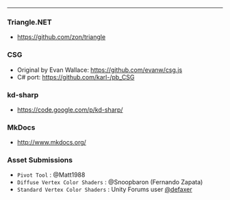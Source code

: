 <div class="manual"><hr /></div>

### Triangle.NET

- https://github.com/zon/triangle

### CSG

- Original by Evan Wallace: https://github.com/evanw/csg.js
- C# port: https://github.com/karl-/pb_CSG

### kd-sharp

- https://code.google.com/p/kd-sharp/

### MkDocs

- http://www.mkdocs.org/

### Asset Submissions

- `Pivot Tool` : @Matt1988
- `Diffuse Vertex Color Shaders` : @Snoopbaron (Fernando Zapata)
- `Standard Vertex Color Shaders` : Unity Forums user [@defaxer](http://forum.unity3d.com/threads/standard-shader-with-vertex-colors.316529/)
